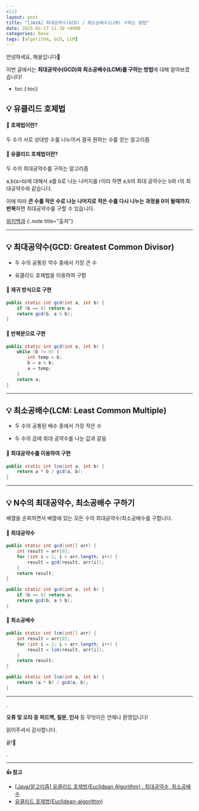 ```yaml
---
#113
layout: post
title: "[JAVA] 최대공약수(GCD) / 최소공배수(LCM) 구하는 방법"
date: 2025-02-17 11:30 +0900
categories: base
tags: [algorithm, GCD, LCM]
---
```


안녕하세요, 해을입니다🦖

이번 글에서는 <span style="background-color:#f5f0ff">**최대공약수(GCD)와 최소공배수(LCM)를 구하는 방법**</span>에 대해 알아보겠습니다!

* toc
{:toc}

## 💡 유클리드 호제법

#### 🥨 호제법이란?

두 수가 서로 상대방 수를 나누어서 결국 원하는 수를 얻는 알고리즘

#### 🥨 유클리드 호제법이란?
 
두 수의 최대공약수를 구하는 알고리즘

a,b(a>b)에 대해서 a를 b로 나눈 나머지를 r이라 하면 a,b의 최대 공약수는 b와 r의 최대공약수와 같습니다.

이에 따라 **큰 수를 작은 수로 나눈 나머지로 작은 수를 다시 나누는 과정을 0이 될때까지 반복**하면 최대공약수를 구할 수 있습니다.

[위키백과](https://ko.wikipedia.org/wiki/%EC%9C%A0%ED%81%B4%EB%A6%AC%EB%93%9C_%ED%98%B8%EC%A0%9C%EB%B2%95)
{:.note title="출처"}

--------------------------------------------------------

## 💡 최대공약수(GCD: Greatest Common Divisor)

- 두 수의 공통된 약수 중에서 가장 큰 수
  
- 유클리드 호제법을 이용하여 구함

#### 🥨 재귀 방식으로 구현

```java
public static int gcd(int a, int b) {
    if (b == 0) return a;
    return gcd(b, a % b);
}
```

#### 🥨 반복문으로 구현

```java
public static int gcd(int a, int b) {
    while (b != 0) {
        int temp = b;
        b = a % b;
        a = temp;
    }
    return a;
}
```

--------------------------------------------------------

## 💡 최소공배수(LCM: Least Common Multiple)

- 두 수의 공통된 배수 중에서 가장 작은 수

- 두 수의 곱에 최대 공약수를 나눈 값과 같음
  
#### 🥨 최대공약수를 이용하여 구현

```java
public static int lcm(int a, int b) {
    return a * b / gcd(a, b);
}
```

--------------------------------------------------------

## 💡 N수의 최대공약수, 최소공배수 구하기

배열을 순회하면서 배열에 있는 모든 수의 최대공약수/최소공배수를 구합니다.

#### 🥨 최대공약수

```java
public static int gcd(int[] arr) {
    int result = arr[0];
    for (int i = 1; i < arr.length; i++) {
        result = gcd(result, arr[i]);
    }
    return result;
}

public static int gcd(int a, int b) {
    if (b == 0) return a;
    return gcd(b, a % b);
}
```

#### 🥨 최소공배수

```java
public static int lcm(int[] arr) {
    int result = arr[0];
    for (int i = 1; i < arr.length; i++) {
        result = lcm(result, arr[i]);
    }
    return result;
}

public static int lcm(int a, int b) {
    return (a * b) / gcd(a, b);
}
```

--------------------------------------------------------

.

**오류 및 오타 등 피드백, 질문, 인사** 등 무엇이든 언제나 환영입니다!

읽어주셔서 감사합니다.

끝!🦕

.

--------------------------------------------------------

**👍 참고**

* [[Java/알고리즘] 유클리드 호제법(Euclidean Algorithm) : 최대공약수, 최소공배수](https://adjh54.tistory.com/179)
* [유클리드 호제법(Euclidean-algorithm)](https://velog.io/@yerin4847/W1-%EC%9C%A0%ED%81%B4%EB%A6%AC%EB%93%9C-%ED%98%B8%EC%A0%9C%EB%B2%95)